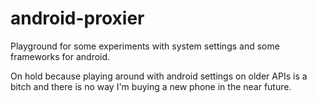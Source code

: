 # android-proxier
Playground for some experiments with system settings and some frameworks for android.

On hold because playing around with android settings on older APIs is a bitch and there is no way I'm buying a new phone in the near future.
